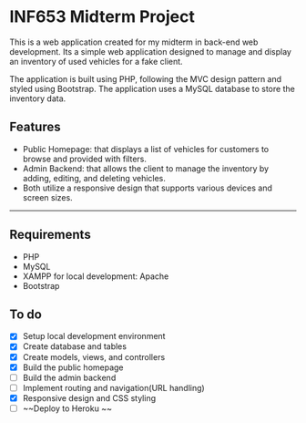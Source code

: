 # INF653 Midterm Project

This is a web application created for my midterm in back-end web development. Its a simple web application designed to manage and display an inventory of used vehicles for a fake client.

The application is built using PHP, following the MVC design pattern and styled using Bootstrap. The application uses a MySQL database to store the inventory data.

## Features
- Public Homepage: that displays a list of vehicles for customers to browse and provided with filters.
- Admin Backend: that allows the client to manage the inventory by adding, editing, and deleting vehicles.
- Both utilize a responsive design that supports various devices and screen sizes.

-------------------------------------------------------------------------------------------------

## Requirements
- PHP
- MySQL
- XAMPP for local development: Apache
- Bootstrap

## To do
- [x] Setup local development environment
- [x] Create database and tables
- [x] Create models, views, and controllers
- [x] Build the public homepage
- [ ] Build the admin backend
- [ ] Implement routing and navigation(URL handling)
- [x] Responsive design and CSS styling
- [ ] ~~Deploy to Heroku ~~